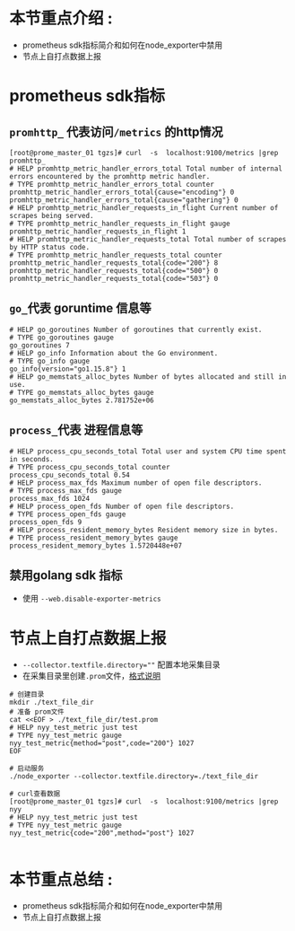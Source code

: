 
# 本节重点介绍 : 
- prometheus sdk指标简介和如何在node_exporter中禁用
- 节点上自打点数据上报



# prometheus sdk指标

## `promhttp_` 代表访问`/metrics` 的http情况
```shell script
[root@prome_master_01 tgzs]# curl  -s  localhost:9100/metrics |grep promhttp_
# HELP promhttp_metric_handler_errors_total Total number of internal errors encountered by the promhttp metric handler.
# TYPE promhttp_metric_handler_errors_total counter
promhttp_metric_handler_errors_total{cause="encoding"} 0
promhttp_metric_handler_errors_total{cause="gathering"} 0
# HELP promhttp_metric_handler_requests_in_flight Current number of scrapes being served.
# TYPE promhttp_metric_handler_requests_in_flight gauge
promhttp_metric_handler_requests_in_flight 1
# HELP promhttp_metric_handler_requests_total Total number of scrapes by HTTP status code.
# TYPE promhttp_metric_handler_requests_total counter
promhttp_metric_handler_requests_total{code="200"} 8
promhttp_metric_handler_requests_total{code="500"} 0
promhttp_metric_handler_requests_total{code="503"} 0

```

## `go_`代表 goruntime 信息等
```shell script
# HELP go_goroutines Number of goroutines that currently exist.
# TYPE go_goroutines gauge
go_goroutines 7
# HELP go_info Information about the Go environment.
# TYPE go_info gauge
go_info{version="go1.15.8"} 1
# HELP go_memstats_alloc_bytes Number of bytes allocated and still in use.
# TYPE go_memstats_alloc_bytes gauge
go_memstats_alloc_bytes 2.781752e+06

```

## `process_`代表 进程信息等
```shell script
# HELP process_cpu_seconds_total Total user and system CPU time spent in seconds.
# TYPE process_cpu_seconds_total counter
process_cpu_seconds_total 0.54
# HELP process_max_fds Maximum number of open file descriptors.
# TYPE process_max_fds gauge
process_max_fds 1024
# HELP process_open_fds Number of open file descriptors.
# TYPE process_open_fds gauge
process_open_fds 9
# HELP process_resident_memory_bytes Resident memory size in bytes.
# TYPE process_resident_memory_bytes gauge
process_resident_memory_bytes 1.5720448e+07

```

## 禁用golang sdk 指标
- 使用 ` --web.disable-exporter-metrics `



# 节点上自打点数据上报
- `--collector.textfile.directory=""` 配置本地采集目录
- 在采集目录里创建`.prom`文件，[格式说明](https://prometheus.io/docs/instrumenting/exposition_formats/)
```shell script
# 创建目录
mkdir ./text_file_dir
# 准备 prom文件
cat <<EOF > ./text_file_dir/test.prom
# HELP nyy_test_metric just test
# TYPE nyy_test_metric gauge
nyy_test_metric{method="post",code="200"} 1027
EOF

# 启动服务
./node_exporter --collector.textfile.directory=./text_file_dir

# curl查看数据
[root@prome_master_01 tgzs]# curl  -s  localhost:9100/metrics |grep nyy
# HELP nyy_test_metric just test
# TYPE nyy_test_metric gauge
nyy_test_metric{code="200",method="post"} 1027


```


# 本节重点总结 : 
- prometheus sdk指标简介和如何在node_exporter中禁用
- 节点上自打点数据上报
